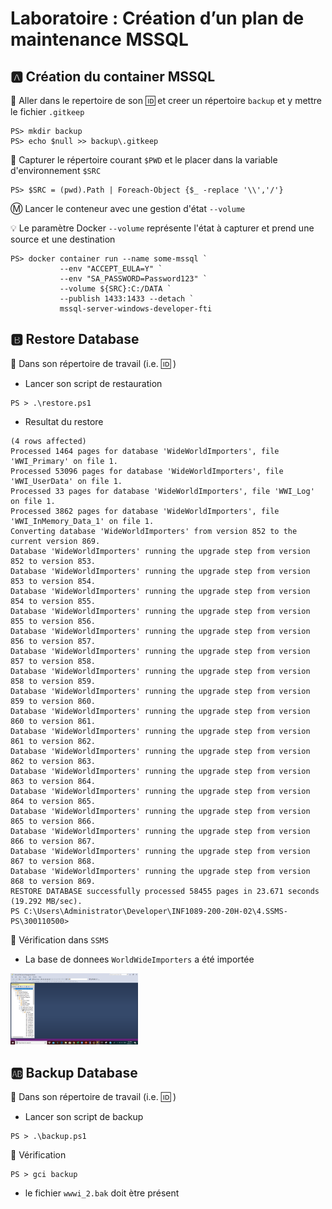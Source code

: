 # Laboratoire : Création d’un plan de maintenance MSSQL

## :a: Création du container MSSQL

:pushpin: Aller dans le repertoire de son :id: et creer un répertoire `backup` et y mettre le fichier `.gitkeep`

```
PS> mkdir backup
PS> echo $null >> backup\.gitkeep
```

:pushpin: Capturer le répertoire courant `$PWD` et le placer dans la variable d'environnement `$SRC`

```
PS> $SRC = (pwd).Path | Foreach-Object {$_ -replace '\\','/'}
```

:m: Lancer le conteneur avec une gestion d'état `--volume`

:bulb: Le paramètre Docker `--volume` représente l'état à capturer et prend une source et une destination

```
PS> docker container run --name some-mssql `
           --env "ACCEPT_EULA=Y" `
           --env "SA_PASSWORD=Password123" `
           --volume ${SRC}:C:/DATA `
           --publish 1433:1433 --detach `
           mssql-server-windows-developer-fti
```

## :b: Restore Database

:pushpin: Dans son répertoire de travail (i.e. :id: )

* Lancer son script de restauration

```
PS > .\restore.ps1
```
* Resultat du restore
```
(4 rows affected)
Processed 1464 pages for database 'WideWorldImporters', file 'WWI_Primary' on file 1.
Processed 53096 pages for database 'WideWorldImporters', file 'WWI_UserData' on file 1.
Processed 33 pages for database 'WideWorldImporters', file 'WWI_Log' on file 1.
Processed 3862 pages for database 'WideWorldImporters', file 'WWI_InMemory_Data_1' on file 1.
Converting database 'WideWorldImporters' from version 852 to the current version 869.
Database 'WideWorldImporters' running the upgrade step from version 852 to version 853.
Database 'WideWorldImporters' running the upgrade step from version 853 to version 854.
Database 'WideWorldImporters' running the upgrade step from version 854 to version 855.
Database 'WideWorldImporters' running the upgrade step from version 855 to version 856.
Database 'WideWorldImporters' running the upgrade step from version 856 to version 857.
Database 'WideWorldImporters' running the upgrade step from version 857 to version 858.
Database 'WideWorldImporters' running the upgrade step from version 858 to version 859.
Database 'WideWorldImporters' running the upgrade step from version 859 to version 860.
Database 'WideWorldImporters' running the upgrade step from version 860 to version 861.
Database 'WideWorldImporters' running the upgrade step from version 861 to version 862.
Database 'WideWorldImporters' running the upgrade step from version 862 to version 863.
Database 'WideWorldImporters' running the upgrade step from version 863 to version 864.
Database 'WideWorldImporters' running the upgrade step from version 864 to version 865.
Database 'WideWorldImporters' running the upgrade step from version 865 to version 866.
Database 'WideWorldImporters' running the upgrade step from version 866 to version 867.
Database 'WideWorldImporters' running the upgrade step from version 867 to version 868.
Database 'WideWorldImporters' running the upgrade step from version 868 to version 869.
RESTORE DATABASE successfully processed 58455 pages in 23.671 seconds (19.292 MB/sec).
PS C:\Users\Administrator\Developer\INF1089-200-20H-02\4.SSMS-PS\300110500>
```

:pushpin: Vérification dans `SSMS` 

* La base de donnees `WorldWideImporters` a été importée

<img src="Images/ssms.png" width="204" heidth="477"></img>

## :ab: Backup Database

:pushpin: Dans son répertoire de travail (i.e. :id: )

* Lancer son script de backup

```
PS > .\backup.ps1
```

:pushpin: Vérification

```
PS > gci backup
```

* le fichier `wwwi_2.bak` doit ètre présent 


